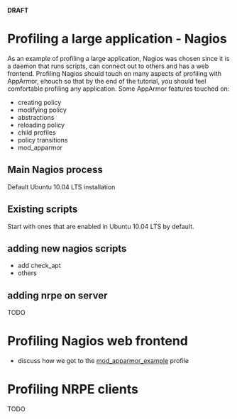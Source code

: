 **DRAFT**

Profiling a large application - Nagios
======================================

As an example of profiling a large application, Nagios was chosen
since it is a daemon that runs scripts, can connect out to others and
has a web frontend. Profiling Nagios should touch on many aspects of
profiling with AppArmor, ehouch so that by the end of the tutorial,
you should feel comfortable profiling any application. Some AppArmor
features touched on:

-   creating policy
-   modifying policy
-   abstractions
-   reloading policy
-   child profiles
-   policy transitions
-   mod\_apparmor

Main Nagios process
-------------------

Default Ubuntu 10.04 LTS installation

Existing scripts
----------------

Start with ones that are enabled in Ubuntu 10.04 LTS by default.

adding new nagios scripts
-------------------------

-   add check\_apt
-   others

adding nrpe on server
---------------------

TODO

Profiling Nagios web frontend
=============================

-   discuss how we got to the [mod\_apparmor\_example](mod_apparmor_example) profile

Profiling NRPE clients
======================

TODO
